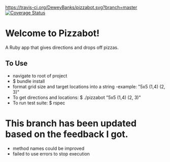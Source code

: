 https://travis-ci.org/DeweyBanks/pizzabot.svg?branch=master
[![Coverage Status](https://coveralls.io/repos/github/DeweyBanks/pizzabot/badge.svg?branch=master)](https://coveralls.io/github/DeweyBanks/pizzabot?branch=master)


# Welcome to Pizzabot!
A Ruby app that gives directions and drops off pizzas.

## To Use
  - navigate to root of project
  - $ bundle install
  - format grid size and target locations into a string
    -example: "5x5 (1,4) (2, 3)"
  - To get directions and locations:
    $ ./pizzabot "5x5 (1,4) (2, 3)"
  - To run test suite:
    $ rspec


# This branch has been updated based on the feedback I got.

- method names could be improved
- failed to use errors to stop execution
